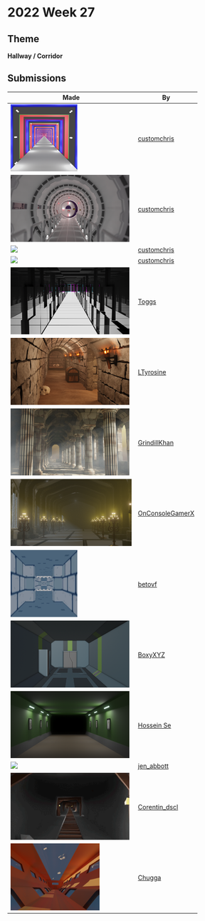 # 2022 Week 27


## Theme

**Hallway / Corridor**


## Submissions

| Made | By |
|------|----|
| <img src="./customchris/FakeHallway.png" height="150" /> | [customchris](./customchris/) |
| <img src="./customchris/AirLock.png" height="150" /> | [customchris](./customchris/) |
| <img src="./customchris/SyfiHallway2.png" height="150" /> | [customchris](./customchris/) |
| <img src="./customchris/ST_TNG.png" height="150" /> | [customchris](./customchris/) |
| <img src="./Toggs/HallwayFinal.png" height="150" /> | [Toggs](./Toggs/) |
| <img src="./LTyrosine/DungeonCorridor.png" height="150" /> | [LTyrosine](./LTyrosine/) |
| <img src="./GrindillKhan/Weekly_Corridor_GrindillKhan.jpg" height="150" /> | [GrindillKhan](./GrindillKhan/) |
| <img src="./OnConsoleGamerX/Corridor_Medieval2.png" height="150" /> | [OnConsoleGamerX](./OnConsoleGamerX/) |
| <img src="./betovf/prince-of-persia-corridor.gif" height="150" /> | [betovf](./betovf/) |
| <img src="./BoxyXYZ/Week-27.png" height="150" /> | [BoxyXYZ](./BoxyXYZ/) |
| <img src="./HosseinSe/corridoor.png" height="150" /> | [Hossein Se](./HosseinSe/) |
| <img src="./jen_abbott/jsa-scifi-corridor-july2022.png" height="150" /> | [jen_abbott](./jen_abbott/) |
| <img src="./Corentin_dscl/TUNNEL.gif" height="150" /> | [Corentin_dscl](./Corentin_dscl/) |
| <img src="./Chugga/skyhall.png" height="150" /> | [Chugga](./Chugga/) |
